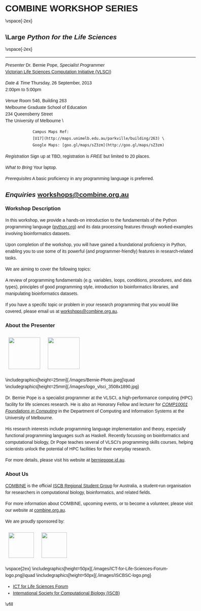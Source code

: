 <head>
<style>
    body {
        font-family:Helvetica,Arial;
        line-height:150%;
        padding:20px;
        text-align:center;

background: -moz-linear-gradient(top,  rgba(51,128,215,0.77) 0%, rgba(255,255,255,0) 4%); /* FF3.6+ */

background: -webkit-gradient(linear, left top, left bottom, color-stop(0%,rgba(51,128,215,0.77)), color-stop(4%,rgba(255,255,255,0))); /* Chrome,Safari4+ */

background: -webkit-linear-gradient(top,  rgba(51,128,215,0.77) 0%,rgba(255,255,255,0) 4%); /* Chrome10+,Safari5.1+ */

background: -o-linear-gradient(top,  rgba(51,128,215,0.77) 0%,rgba(255,255,255,0) 4%); /* Opera 11.10+ */

background: -ms-linear-gradient(top,  rgba(51,128,215,0.77) 0%,rgba(255,255,255,0) 4%); /* IE10+ */

background: linear-gradient(to bottom,  rgba(51,128,215,0.77) 0%,rgba(255,255,255,0) 4%); /* W3C */

filter: progid:DXImageTransform.Microsoft.gradient( startColorstr='#c43380d7', endColorstr='#00ffffff',GradientType=0 ); /* IE6-9 */


    }

    #page-wrap {
        text-align:left;
        width:600px;
        margin: 0 auto;
    }

    table {
        text-align:center;
        border-spacing:15px;
        border-collapse:separate;
    }



</style>
</head>
<body>
    <div id="page-wrap">

# COMBINE WORKSHOP SERIES
\vspace{-2ex}
## \Large _Python for the Life Sciences_
\vspace{-2ex}
--------------  --------------------------------------------------------------
_Presenter_     Dr. Bernie Pope, _Specialist Programmer_ \
                [Victorian Life Sciences Computation Initiative (VLSCI)](http://www.vlsci.org)

                
_Date & Time_   Thursday, 26 September, 2013 \
                2:00pm to 5:00pm

_Venue_         Room 546, Building 263 \
                Melbourne Graduate School of Education \
                234 Queensberry Street \
                The University of Melbourne \

                Campus Maps Ref:
                [U17](http://maps.unimelb.edu.au/parkville/building/263) \
                Google Maps: [goo.gl/maps/sZ3zm](http://goo.gl/maps/sZ3zm)

_Registration_  Sign up at TBD, registration is _FREE_ but limited to 20
                places.

_What to Bring_ Your laptop.

_Prerequisites_ A basic proficiency in any programming language is
                preferred.

_Enquiries_     [workshops@combine.org.au](mailto:workshops@combine.org.au)
------------------------------------------------------------------------------

### Workshop Description

In this workshop, we provide a hands-on introduction to the fundamentals of
the Python programming language ([python.org](http://www.python.org)) and its
data processing features through worked-examples involving bioinformatics
datasets.

Upon completion of the workshop, you will have gained a foundational
proficiency in Python, enabling you to use some of its powerful (and
programmer-friendly) features in research-related tasks.

We are aiming to cover the following topics:

A review of programming fundamentals (e.g. variables, loops,
conditions, procedures, and data types), principles of good programming
style, introduction to bioinformatics libraries, and manipulating
bioinformatics datasets.

If you have a specific topic or problem in your research programming
that you would like covered, please email us at
[workshops@combine.org.au](mailto:workshops@combine.org.au).

### About the Presenter

<!--- HTML will be ignored by LaTeX -->
<a href="http://www.berniepope.id.au"><img style="padding:10px" src=http://db.tt/Kl8Kc0PA height=100px /></a>
<a href="http://www.vlsci.org.au"><img style="padding:10px" src=http://db.tt/hojOTGLB height=100px /></a>
<br />
<!--- LaTeX will be ignored by HTML -->
\includegraphics[height=25mm]{./images/Bernie-Photo.jpeg}\quad
\includegraphics[height=25mm]{./images/logo_vlsci_3508x1890.jpg}

Dr. Bernie Pope is a specialist programmer at the VLSCI, a high-performance
computing (HPC) facility for life sciences research. He is also an Honorary
Fellow and lecturer for _[COMP10001 Foundations in
Computing](https://handbook.unimelb.edu.au/view/2013/COMP10001)_ in the
Department of Computing and Information Systems at the University of
Melbourne.

His research interests include programming language implementation
and theory, especially functional programming languages such as Haskell.
Recently focussing on bioinformatics and computational biology, Dr Pope
teaches several of VLSCI's programming skills courses, helping scientists
unlock the potential of HPC facilities for their everyday research.

For more details, please visit his website at
[berniepope.id.au](http://www.berniepope.id.au).

### About Us

[COMBINE](http://www.combine.org.au) is the official [ISCB Regional Student
Group](http://www.iscbsc.org/content/regional-student-groups) for Australia, a
student-run organisation for researchers in computational biology,
bioinformatics, and related fields. 

For more information about COMBINE, upcoming events, or to become a volunteer,
please visit our website at [combine.org.au](http://www.combine.org.au).

We are proudly sponsored by:

<!--- HTML will be ignored by LaTeX -->
<a href="http://www.ict4lifesciences.org.au"><img style="padding:10px" src=http://db.tt/HEI9K3Wa height=80px /></a>
<a href="http://www.iscb.org"><img style="padding:10px" src=http://db.tt/ZU8vhy5N height=80px /></a>
<br />
<!--- LaTeX will be ignored by HTML -->
\vspace{2ex}
\includegraphics[height=50px]{./images/ICT-for-Life-Sciences-Forum-logo.png}\quad
\includegraphics[height=50px]{./images/ISCBSC-logo.png}

- [ICT for Life Sciences Forum](http://www.ict4lifesciences.org.au)
- [International Society for Computational Biology (ISCB)](http://www.iscb.org)

\vfill

</div>
</body>
